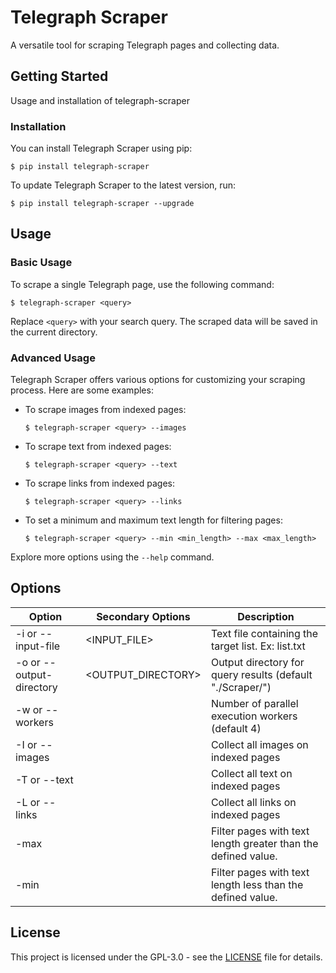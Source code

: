 # Telegraph Scraper

A versatile tool for scraping Telegraph pages and collecting data.

## Getting Started

Usage and installation of telegraph-scraper

### Installation

You can install Telegraph Scraper using pip:

```
$ pip install telegraph-scraper
```

To update Telegraph Scraper to the latest version, run:

```
$ pip install telegraph-scraper --upgrade
```

## Usage

### Basic Usage

To scrape a single Telegraph page, use the following command:

```
$ telegraph-scraper <query>
```

Replace `<query>` with your search query. The scraped data will be saved in the current directory.

### Advanced Usage

Telegraph Scraper offers various options for customizing your scraping process. Here are some examples:

- To scrape images from indexed pages:
  ```
  $ telegraph-scraper <query> --images
  ```

- To scrape text from indexed pages:
  ```
  $ telegraph-scraper <query> --text
  ```

- To scrape links from indexed pages:
  ```
  $ telegraph-scraper <query> --links
  ```

- To set a minimum and maximum text length for filtering pages:
  ```
  $ telegraph-scraper <query> --min <min_length> --max <max_length>
  ```

Explore more options using the `--help` command.

## Options

| Option               | Secondary Options | Description                                                                                               |
| -------------------- | ----------------- | --------------------------------------------------------------------------------------------------------- |
| -i or --input-file   | <INPUT_FILE>      | Text file containing the target list. Ex: list.txt                                                         |
| -o or --output-directory | <OUTPUT_DIRECTORY> | Output directory for query results (default "./Scraper/")                                           |
| -w or --workers      | <WORKERS>         | Number of parallel execution workers (default 4)                                                         |
| -I or --images       |                   | Collect all images on indexed pages                                                                      |
| -T or --text         |                   | Collect all text on indexed pages                                                                        |
| -L or --links        |                   | Collect all links on indexed pages                                                                       |
| -max                 | <MAX>             | Filter pages with text length greater than the defined value.                                            |
| -min                 | <MIN>             | Filter pages with text length less than the defined value.                                               |

## License

This project is licensed under the GPL-3.0 - see the [LICENSE](LICENSE) file for details.
